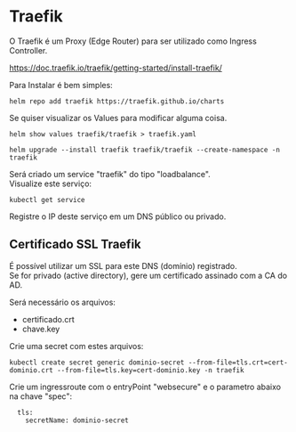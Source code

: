 # Traefik

O Traefik é um Proxy (Edge Router) para ser utilizado como Ingress Controller.

https://doc.traefik.io/traefik/getting-started/install-traefik/


Para Instalar é bem simples:

```
helm repo add traefik https://traefik.github.io/charts
```

Se quiser visualizar os Values para modificar alguma coisa.
```
helm show values traefik/traefik > traefik.yaml
```
```
helm upgrade --install traefik traefik/traefik --create-namespace -n traefik
```

Será criado um service "traefik" do tipo "loadbalance". \
Visualize este serviço:
```
kubectl get service
```

Registre o IP deste serviço em um DNS público ou privado.


## Certificado SSL Traefik

É possível utilizar um SSL para este DNS (domínio) registrado.\
Se for privado (active directory), gere um certificado assinado com a CA do AD.

Será necessário os arquivos:
- certificado.crt
- chave.key

Crie uma secret com estes arquivos:
```
kubectl create secret generic dominio-secret --from-file=tls.crt=cert-dominio.crt --from-file=tls.key=cert-dominio.key -n traefik
```

Crie um ingressroute com o entryPoint "websecure" e o parametro abaixo na chave "spec":
```
  tls:
    secretName: dominio-secret
```
